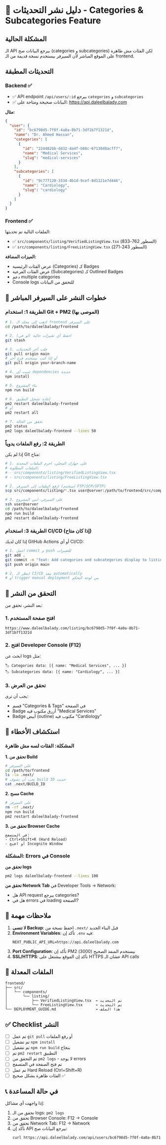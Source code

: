 # 🚀 دليل نشر التحديثات - Categories & Subcategories Feature

## المشكلة الحالية
الـ API بيرجع البيانات صح (categories و subcategories) لكن الفئات مش ظاهرة على الموقع المباشر لأن السيرفر بيستخدم نسخة قديمة من الـ frontend.

## التحديثات المطبقة

### Backend ✅
- ✅ API endpoint `/api/users/:id` بيرجع `categories` و `subcategories`
- ✅ البيانات صحيحة ومتاحة على: https://api.daleelbalady.com

**مثال:**
```json
{
  "user": {
    "id": "bc6798d5-7f0f-4a0a-8b71-3df1b7f1321d",
    "name": "Dr. Ahmed Hassan",
    "categories": [
      {
        "id": "224482bb-dd32-4a4f-b88c-67138d8acff7",
        "name": "Medical Services",
        "slug": "medical-services"
      }
    ],
    "subcategories": [
      {
        "id": "9c777120-3334-4b1d-9cef-8d1121e7d446",
        "name": "Cardiology",
        "slug": "cardiology"
      }
    ]
  }
}
```

### Frontend ✅
الملفات التالية تم تحديثها:
- ✅ `src/components/listing/VerifiedListingView.tsx` (السطور 762-833)
- ✅ `src/components/listing/FreeListingView.tsx` (السطور 243-271)

**الميزات المضافة:**
- عرض الفئات الرئيسية (Categories) كـ Badges
- عرض الفئات الفرعية (Subcategories) كـ Outlined Badges
- دعم multiple categories
- Console logs للتحقق من البيانات

## 🔧 خطوات النشر على السيرفر المباشر

### الطريقة 1: استخدام Git + PM2 (الموصى بها)

```bash
# 1. اذهب إلى مجلد الـ frontend على السيرفر
cd /path/to/daleelbalady/frontend

# 2. احفظ أي تغييرات حالية (لو في)
git stash

# 3. جلب آخر التحديثات
git pull origin main
# أو إذا كنت تستخدم فرع آخر
git pull origin your-branch-name

# 4. تثبيت أي dependencies جديدة
npm install

# 5. بناء المشروع
npm run build

# 6. إعادة تشغيل التطبيق
pm2 restart daleelbalady-frontend
# أو
pm2 restart all

# 7. تحقق من الحالة
pm2 status
pm2 logs daleelbalady-frontend --lines 50
```

### الطريقة 2: رفع الملفات يدوياً

إذا لم يكن Git متاح:

```bash
# 1. على جهازك المحلي، احزم الملفات المحدثة
# الملفات المطلوبة:
# - src/components/listing/VerifiedListingView.tsx
# - src/components/listing/FreeListingView.tsx

# 2. ارفع الملفات إلى السيرفر (استخدم FTP/SCP/SFTP)
scp src/components/listing/*.tsx user@server:/path/to/frontend/src/components/listing/

# 3. على السيرفر، ابني المشروع
ssh user@server
cd /path/to/daleelbalady/frontend
npm run build
pm2 restart daleelbalady-frontend
```

### الطريقة 3: استخدام CI/CD (إذا كان متاح)

إذا كان لديك GitHub Actions أو أي CI/CD:

```bash
# 1. اعمل commit و push للتغييرات
git add .
git commit -m "feat: Add categories and subcategories display to listing views"
git push origin main

# 2. انتظر الـ CI/CD ينفذ automatically
# أو trigger manual deployment من لوحة التحكم
```

## 🧪 التحقق من النشر

بعد النشر، تحقق من:

### 1. افتح صفحة المستخدم
```
https://www.daleelbalady.com/listing/bc6798d5-7f0f-4a0a-8b71-3df1b7f1321d
```

### 2. افتح Developer Console (F12)
ابحث عن logs مثل:
```
🏷️ Categories data: [{ name: "Medical Services", ... }]
🏷️ Subcategories data: [{ name: "Cardiology", ... }]
```

### 3. تحقق من العرض
يجب أن ترى:
- قسم "Categories & Tags" في الصفحة
- Badge أزرق مكتوب فيه "Medical Services"
- Badge أبيض (outline) مكتوب فيه "Cardiology"

## 🐛 استكشاف الأخطاء

### المشكلة: الفئات لسه مش ظاهرة

**1. تحقق من Build**
```bash
# على السيرفر
cd /path/to/frontend
ls -la .next/
# يجب أن تشوف build ID حديث
cat .next/BUILD_ID
```

**2. مسح Cache**
```bash
# على السيرفر
rm -rf .next/
npm run build
pm2 restart daleelbalady-frontend
```

**3. تحقق من Browser Cache**
```
في المتصفح:
- Ctrl+Shift+R (Hard Reload)
- أو افتح Incognito Window
```

### المشكلة: Errors في Console

**تحقق من logs**
```bash
pm2 logs daleelbalady-frontend --lines 100
```

**تحقق من Network Tab**
في Developer Tools → Network:
- هل API request بيرجع categories?
- هل في errors في loading الصفحة?

## 📝 ملاحظات مهمة

1. **لا تنسى Backup**: احفظ نسخة من `.next/` قبل البناء الجديد
2. **Environment Variables**: تأكد إن `.env` فيه:
   ```
   NEXT_PUBLIC_API_URL=https://api.daleelbalady.com
   ```
3. **Port Configuration**: تأكد إن PM2 بيستخدم المنفذ الصحيح (3000)
4. **SSL/HTTPS**: تأكد إن الموقع بيشتغل على HTTPS عشان الـ API calls

## 🎯 الملفات المعدلة

```
frontend/
├── src/
│   └── components/
│       └── listing/
│           ├── VerifiedListingView.tsx  ← تم التحديث
│           └── FreeListingView.tsx      ← تم التحديث
└── DEPLOYMENT_GUIDE.md                  ← هذا الملف
```

## ✅ Checklist النشر

- [ ] تم عمل `git pull` أو رفع الملفات
- [ ] تم تشغيل `npm install`
- [ ] تم تشغيل `npm run build` بنجاح
- [ ] تم `pm2 restart` التطبيق
- [ ] تم التحقق من `pm2 logs` - لا يوجد errors
- [ ] تم فتح الصفحة في المتصفح
- [ ] تم عمل Hard Reload (Ctrl+Shift+R)
- [ ] الفئات ظاهرة بشكل صحيح ✅

## 📞 في حالة المساعدة

إذا واجهت أي مشاكل:
1. تحقق من الـ logs: `pm2 logs`
2. تحقق من Browser Console: F12 → Console
3. تحقق من Network Tab: F12 → Network
4. تأكد إن API بيرجع البيانات صح:
   ```bash
   curl https://api.daleelbalady.com/api/users/bc6798d5-7f0f-4a0a-8b71-3df1b7f1321d
   ```


